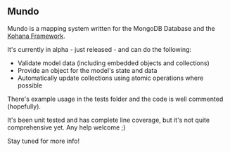 ## Mundo

Mundo is a mapping system written for the MongoDB Database and the [Kohana Framework](http://kohanaframework.org/).

It's currently in alpha - just released - and can do the following:

* Validate model data (including embedded objects and collections)
* Provide an object for the model's state and data
* Automatically update collections using atomic operations where possible

There's example usage in the tests folder and the code is well commented (hopefully).

It's been unit tested and has complete line coverage, but it's not quite comprehensive yet. Any help welcome ;)

Stay tuned for more info!

